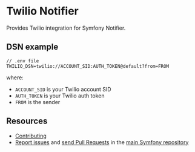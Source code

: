 Twilio Notifier
===============

Provides Twilio integration for Symfony Notifier.

DSN example
-----------

```
// .env file
TWILIO_DSN=twilio://ACCOUNT_SID:AUTH_TOKEN@default?from=FROM
```

where:
 - `ACCOUNT_SID` is your Twilio account SID
 - `AUTH_TOKEN` is your Twilio auth token
 - `FROM` is the sender

Resources
---------

  * [Contributing](https://symfony.com/doc/current/contributing/index.html)
  * [Report issues](https://github.com/symfony/symfony/issues) and
    [send Pull Requests](https://github.com/symfony/symfony/pulls)
    in the [main Symfony repository](https://github.com/symfony/symfony)
